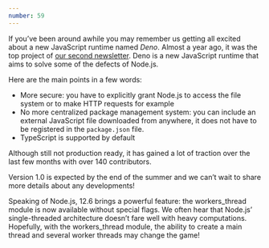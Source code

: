 ```yaml
---
number: 59
---
```


If you’ve been around awhile you may remember us getting all excited about a new JavaScript runtime named _Deno_. Almost a year ago, it was the top project of [our second newsletter](https://weekly.bestofjs.org/issues/2). Deno is a new JavaScript runtime that aims to solve some of the defects of Node.js.

Here are the main points in a few words:

- More secure: you have to explicitly grant Node.js to access the file system or to make HTTP requests for example
- No more centralized package management system: you can include an external JavaScript file downloaded from anywhere, it does not have to be registered in the `package.json` file.
- TypeScript is supported by default

Although still not production ready, it has gained a lot of traction over the last few months with over 140 contributors.

Version 1.0 is expected by the end of the summer and we can’t wait to share more details about any developments!

Speaking of Node.js, 12.6 brings a powerful feature: the workers_thread module is now available without special flags. We often hear that Node.js’ single-threaded architecture doesn’t fare well with heavy computations. Hopefully, with the workers_thread module, the ability to create a main thread and several worker threads may change the game!
